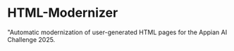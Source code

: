 # HTML-Modernizer
"Automatic modernization of user-generated HTML pages for the Appian AI Challenge 2025.
